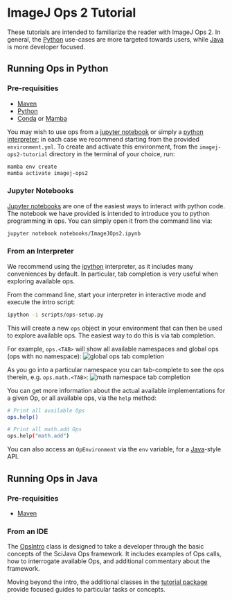 # ImageJ Ops 2 Tutorial

These tutorials are intended to familiarize the reader with ImageJ Ops 2. In general,
the [Python](#running-ops-in-python) use-cases are more targeted towards users, while [Java](#running-ops-in-java) is
more developer focused.

## Running Ops in Python

### Pre-requisities
* [Maven](https://maven.apache.org/install.html)
* [Python](https://www.python.org/downloads/)
* [Conda](https://docs.conda.io/projects/conda/en/latest/user-guide/install/index.html) or [Mamba](https://github.com/conda-forge/miniforge#mambaforge)

You may wish to use ops from a [jupyter notebook](#jupyter-notebooks) or simply
a [python interpreter](#from-an-interpreter); in each case we recommend starting from the provided `environment.yml`.
To create and activate this environment, from the `imagej-ops2-tutorial` directory in the terminal of your choice, run:

```bash
mamba env create
mamba activate imagej-ops2
```

### Jupyter Notebooks

[Jupyter notebooks](https://jupyter.org/) are one of the easiest ways to interact with python code. The notebook we have
provided is intended to introduce you to python programming in ops. You can simply open it from the command line via:

```bash
jupyter notebook notebooks/ImageJOps2.ipynb
```

### From an Interpreter

We recommend using the [ipython](https://ipython.org/) interpreter, as it includes many conveniences by default. In
particular, tab completion is very useful when exploring available ops.

From the command line, start your interpreter in interactive mode and execute the intro script:

```bash
ipython -i scripts/ops-setup.py
```

This will create a new `ops` object in your environment that can then be used to explore available ops. The easiest way
to do this is via tab completion.

For example, `ops.<TAB>` will show all available namespaces and global ops (ops with no namespace):
![global ops tab completion](/resources/ops-dot.png)

As you go into a particular namespace you can tab-complete to see the ops therein, e.g. `ops.math.<TAB>`:
![math namespace tab completion](/resources/ops-dot-math.png)

You can get more information about the actual available implementations for a given Op, or all available ops, via
the `help` method:

```bash
# Print all available Ops
ops.help()

# Print all math.add Ops
ops.help("math.add")
```

You can also access an `OpEnvironment` via the `env` variable, for a [Java](#running-ops-in-java)-style API.

## Running Ops in Java

### Pre-requisities
* [Maven](https://maven.apache.org/install.html)

### From an IDE

The [OpsIntro](src/main/java/net/imagej/ops2/tutorial/OpsIntro.java) class is designed to take a developer through the
basic concepts of the SciJava Ops framework. It includes examples of Ops calls, how to interrogate available Ops, and
additional commentary about the framework.

Moving beyond the intro, the additional classes in the [tutorial package](src/main/java/net/imagej/ops2/tutorial)
provide focused guides to particular tasks or concepts.